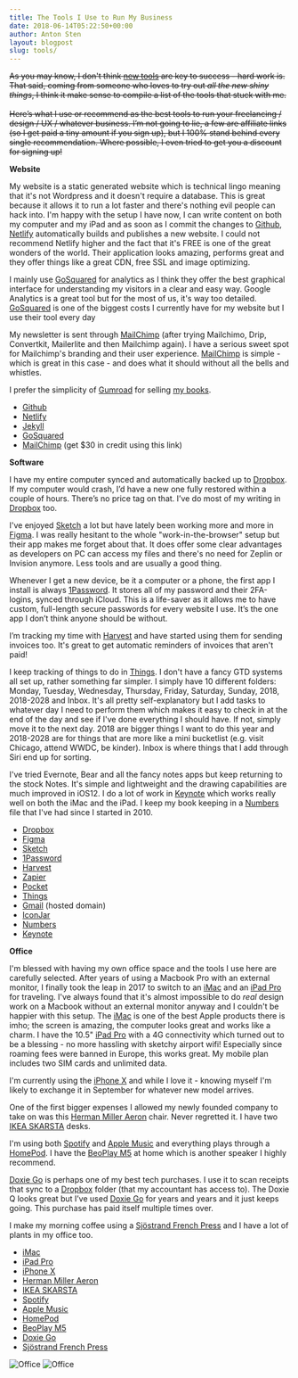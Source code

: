 ```yaml
---
title: The Tools I Use to Run My Business
date: 2018-06-14T05:22:50+00:00
author: Anton Sten
layout: blogpost
slug: tools/
---
```

~~As you may know, I don't think [new tools](/newtools) are key to success - hard work is. That said, coming from someone who loves to try out _all the new shiny things_, I think it make sense to compile a list of the tools that stuck with me.<br /><br />Here’s what I use or recommend as the best tools to run your freelancing / design / UX / whatever business. I’m not going to lie, a few are affiliate links (so I get paid a tiny amount if you sign up), but I 100% stand behind every single recommendation. Where possible, I even tried to get you a discount for signing up!~~

**Website**

My website is a static generated website which is technical lingo meaning that it's not Wordpress and it doesn't require a database. This is great because it allows it to run a lot faster and there's nothing evil people can hack into. I'm happy with the setup I have now, I can write content on both my computer and my iPad and as soon as I commit the changes to [Github](https://github.com), [Netlify](https://www.netlify.com) automatically builds and publishes a new website. I could not recommend Netlify higher and the fact that it's FREE is one of the great wonders of the world. Their application looks amazing, performs great and they offer things like a great CDN, free SSL and image optimizing.

I mainly use [GoSquared](https://www.gosquared.com) for analytics as I think they offer the best graphical interface for understanding my visitors in a clear and easy way. Google Analytics is a great tool but for the most of us, it's way too detailed. [GoSquared](https://www.gosquared.com) is one of the biggest costs I currently have for my website but I use their tool every day

My newsletter is sent through [MailChimp]() (after trying Mailchimo, Drip, Convertkit, Mailerlite and then Mailchimp again).  I have a serious sweet spot for Mailchimp's branding and their user experience. [MailChimp](http://eepurl.com/bvIKNL) is simple - which is great in this case - and does what it should without all the bells and whistles.

I prefer the simplicity of [Gumroad](https://gumroad.com/invite/antonsten) for selling [my books](/books/).

- [Github](https://github.com)
- [Netlify](https://www.netlify.com)
- [Jekyll](https://jekyllrb.com)
- [GoSquared](https://www.gosquared.com)
- [MailChimp](http://eepurl.com/bvIKNL) (get $30 in credit using this link)


**Software**

I have my entire computer synced and automatically backed up to [Dropbox](https://db.tt/lmIc9aXR). If my computer would crash, I’d have a new one fully restored within a couple of hours. There’s no price tag on that. I’ve do most of my writing in [Dropbox](https://db.tt/lmIc9aXR) too.

I've enjoyed [Sketch](https://www.sketchapp.com) a lot but have lately been working more and more in [Figma](https://www.figma.com). I was really hesitant to the whole "work-in-the-browser" setup but their app makes me forget about that. It does offer some clear advantages as developers on PC can access my files and there's no need for Zeplin or Invision anymore. Less tools and are usually a good thing.

Whenever I get a new device, be it a computer or a phone, the first app I install is always [1Password](https://1password.com). It stores all of my password and their 2FA-logins, synced through iCloud. This is a life-saver as it allows me to have custom, full-length secure passwords for every website I use. It’s the one app I don’t think anyone should be without.

I’m tracking my time with [Harvest](https://www.getharvest.com) and have started using them for sending invoices too. It's great to get automatic reminders of invoices that aren't paid!

I keep tracking of things to do in [Things](https://culturedcode.com/things/). I don't have a fancy GTD systems all set up, rather something far simpler. I simply have 10 different folders: Monday, Tuesday, Wednesday, Thursday, Friday, Saturday, Sunday, 2018, 2018-2028 and Inbox. It's all pretty self-explanatory but I add tasks to whatever day I need to perform them which makes it easy to check in at the end of the day and see if I've done everything I should have. If not, simply move it to the next day. 2018 are bigger things I want to do this year and 2018-2028 are for things that are more like a mini bucketlist (e.g. visit Chicago, attend WWDC, be kinder). Inbox is where things that I add through Siri end up for sorting.

I've tried Evernote, Bear and all the fancy notes apps but keep returning to the stock Notes. It's simple and lightweight and the drawing capabilities are much improved in iOS12. I do a lot of work in [Keynote](https://www.apple.com/keynote/) which works really well on both the iMac and the iPad. I keep my book keeping in a [Numbers](https://www.apple.com/numbers/) file that I've had since I started in 2010.

- [Dropbox](https://db.tt/lmIc9aXR)
- [Figma](https://www.figma.com)
- [Sketch](https://www.sketchapp.com)
- [1Password](https://1password.com)
- [Harvest](https://www.getharvest.com)
- [Zapier](https://zapier.com/)
- [Pocket](https://getpocket.com/)
- [Things](https://culturedcode.com/things/)
- [Gmail](https://gsuite.google.com) (hosted domain)
- [IconJar](https://geticonjar.com)
- [Numbers](https://www.apple.com/numbers/)
- [Keynote](https://www.apple.com/keynote/)


**Office**

I'm blessed with having my own office space and the tools I use here are carefully selected. After years of using a Macbook Pro with an external monitor, I finally took the leap in 2017 to switch to an [iMac](https://www.apple.com/imac/) and an [iPad Pro](https://www.apple.com/ipad-pro/) for traveling. I've always found that it's almost impossible to do _real_ design work on a Macbook without an external monitor anyway and I couldn't be happier with this setup. The [iMac](https://www.apple.com/imac/) is one of the best Apple products there is imho; the screen is amazing, the computer looks great and works like a charm. I have the 10.5" [iPad Pro](https://www.apple.com/ipad-pro/) with a 4G connectivity which turned out to be a blessing - no more hassling with sketchy airport wifi! Especially since roaming fees were banned in Europe, this works great. My mobile plan includes two SIM cards and unlimited data.

I'm currently using the [iPhone X](https://www.apple.com/iphone-x/) and while I love it - knowing myself I'm likely to exchange it in September for whatever new model arrives.

One of the first bigger expenses I allowed my newly founded company to take on was this [Herman Miller Aeron](https://www.hermanmiller.com/products/seating/office-chairs/aeron-chairs/) chair. Never regretted it. I have two [IKEA SKARSTA](https://www.ikea.com/se/sv/catalog/products/S29084966/) desks.

I'm using both [Spotify](https://www.spotify.com/) and [Apple Music](https://www.apple.com/apple-music/) and everything plays through a [HomePod](https://www.apple.com/homepod/). I have the [BeoPlay M5](https://www.beoplay.com/en/products/beoplaym5) at home which is another speaker I highly recommend.

[Doxie Go](http://www.getdoxie.com/product/doxie-go/) is perhaps one of my best tech purchases. I use it to scan receipts that sync to a <a href="https://db.tt/lmIc9aXR" target="_blank">Dropbox</a> folder (that my accountant has access to). The Doxie Q looks great but I’ve used <a href="http://www.getdoxie.com/product/doxie-go/" target="_blank">Doxie Go</a> for years and years and it just keeps going. This purchase has paid itself multiple times over.

I make my morning coffee using a [Sjöstrand French Press](https://sjostrandcoffee.com/en/product/sjostrand-french-press/) and I have a lot of plants in my office too.

- [iMac](https://www.apple.com/imac/)
- [iPad Pro](https://www.apple.com/ipad-pro/)
- [iPhone X](https://www.apple.com/iphone-x/)
- [Herman Miller Aeron](https://www.hermanmiller.com/products/seating/office-chairs/aeron-chairs/)
- [IKEA SKARSTA](https://www.ikea.com/se/sv/catalog/products/S29084966/)
- [Spotify](https://www.spotify.com/)
- [Apple Music](https://www.apple.com/apple-music/)
- [HomePod](https://www.apple.com/homepod/)
- [BeoPlay M5](https://www.beoplay.com/en/products/beoplaym5)
- [Doxie Go](http://www.getdoxie.com/product/doxie-go/)
- [Sjöstrand French Press](https://sjostrandcoffee.com/en/product/sjostrand-french-press/)

![Office](/images/office1.jpg)
![Office](/images/office2.jpg)
